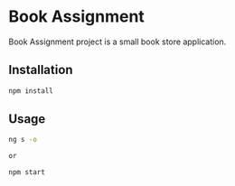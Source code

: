 # Book Assignment

Book Assignment project is a small book store application.

## Installation

```bash
npm install
```

## Usage

```bash
ng s -o

or

npm start
```

